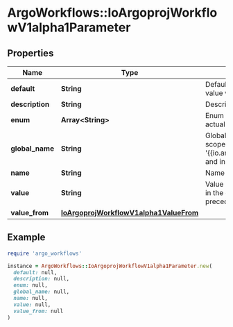 # ArgoWorkflows::IoArgoprojWorkflowV1alpha1Parameter

## Properties

| Name | Type | Description | Notes |
| ---- | ---- | ----------- | ----- |
| **default** | **String** | Default is the default value to use for an input parameter if a value was not supplied | [optional] |
| **description** | **String** | Description is the parameter description | [optional] |
| **enum** | **Array&lt;String&gt;** | Enum holds a list of string values to choose from, for the actual value of the parameter | [optional] |
| **global_name** | **String** | GlobalName exports an output parameter to the global scope, making it available as &#39;{{io.argoproj.workflow.v1alpha1.outputs.parameters.XXXX}} and in workflow.status.outputs.parameters | [optional] |
| **name** | **String** | Name is the parameter name |  |
| **value** | **String** | Value is the literal value to use for the parameter. If specified in the context of an input parameter, the value takes precedence over any passed values | [optional] |
| **value_from** | [**IoArgoprojWorkflowV1alpha1ValueFrom**](IoArgoprojWorkflowV1alpha1ValueFrom.md) |  | [optional] |

## Example

```ruby
require 'argo_workflows'

instance = ArgoWorkflows::IoArgoprojWorkflowV1alpha1Parameter.new(
  default: null,
  description: null,
  enum: null,
  global_name: null,
  name: null,
  value: null,
  value_from: null
)
```

